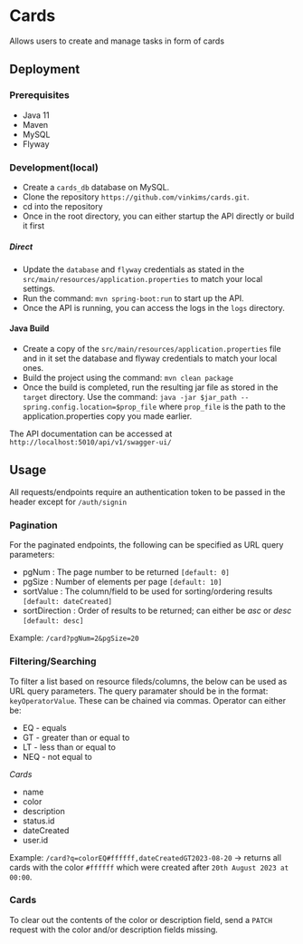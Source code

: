 # Cards 

Allows users to create and manage tasks in form of cards

## Deployment

### Prerequisites
- Java 11
- Maven
- MySQL
- Flyway


### Development(local)
- Create a `cards_db` database on MySQL.
- Clone the repository `https://github.com/vinkims/cards.git`.
- cd into the repository
- Once in the root directory, you can either startup the API directly or build it first
##### Direct
- Update the `database` and `flyway` credentials as stated in the `src/main/resources/application.properties` to match your local settings.
- Run the command: `mvn spring-boot:run` to start up the API.
- Once the API is running, you can access the logs in the `logs` directory.
#### Java Build
- Create a copy of the `src/main/resources/application.properties` file and in it set the database and flyway credentials to match your local ones.
- Build the project using the command: `mvn clean package`
- Once the build is completed, run the resulting jar file as stored in the `target` directory. Use the command: `java -jar $jar_path --spring.config.location=$prop_file` where `prop_file` is the path to the application.properties copy you made earlier.

The API documentation can be accessed at `http://localhost:5010/api/v1/swagger-ui/`

## Usage
All requests/endpoints require an authentication token to be passed in the header except for `/auth/signin`

### Pagination
For the paginated endpoints, the following can be specified as URL query parameters:
- pgNum : The page number to be returned `[default: 0]`
- pgSize : Number of elements per page `[default: 10]`
- sortValue : The column/field to be used for sorting/ordering results `[default: dateCreated]`
- sortDirection : Order of results to be returned; can either be *asc* or *desc* `[default: desc]`

Example: `/card?pgNum=2&pgSize=20`

### Filtering/Searching
To filter a list based on resource fileds/columns, the below can be used as URL query parameters.
The query paramater should be in the format: `keyOperatorValue`. These can be chained via commas. Operator can either be:
- EQ - equals
- GT - greater than or equal to
- LT - less than or equal to
- NEQ - not equal to

*Cards*
  - name
  - color
  - description
  - status.id
  - dateCreated
  - user.id

Example: `/card?q=colorEQ#ffffff,dateCreatedGT2023-08-20` -> returns all cards with the color `#ffffff` which were created after `20th August 2023 at 00:00`.


### Cards
To clear out the contents of the color or description field, send a `PATCH` request with the color and/or description fields missing.